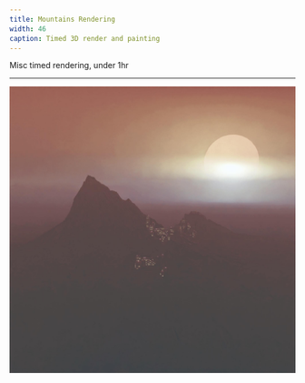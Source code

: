 ```yaml
---
title: Mountains Rendering
width: 46
caption: Timed 3D render and painting
---
```


Misc timed rendering, under 1hr

***

![](images/mountains-rendering.jpg)